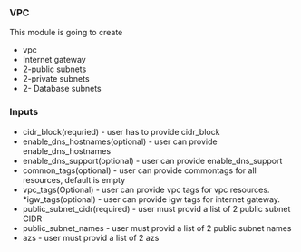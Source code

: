 ### VPC

This module is going to create

* vpc
* Internet gateway
* 2-public subnets
* 2-private subnets
* 2- Database subnets

### Inputs

* cidr_block(requried) - user has to provide cidr_block
* enable_dns_hostnames(optional) - user can provide enable_dns_hostnames
* enable_dns_support(optional) - user can provide enable_dns_support
* common_tags(optional) - user can provide commontags for all resources, default is empty
* vpc_tags(Optional) - user can provide vpc tags for vpc resources.
*igw_tags(optional) - user can provide igw tags for internet gateway.
* public_subnet_cidr(required) - user must provid a list of 2 public subnet CIDR
* public_subnet_names - user must provid a list of 2 public subnet names
* azs - user must provid a list of 2 azs